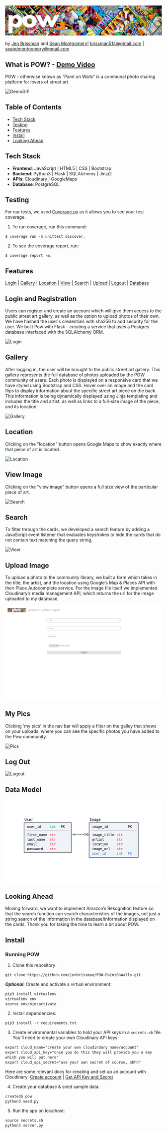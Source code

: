 ![POW](static/images/powheader.png "POW")

by [Jen Brissman](https://www.linkedin.com/in/jenbrissman/) and [Sean Montgomery](https://www.linkedin.com/in/seandmontgomery/)| [brissman514@gmail.com](mailto:brissman514@gmail.com?subject=[GitHub]%20Pow) | [seandmontgomery@gmail.com](mailto:seandmontgomery@gmail.com?subject=[GitHub]%20Pow)

## <a name="#About"></a>What is POW? - [Demo Video](https://www.youtube.com/watch?v=alTthz7xCLs)
POW - otherwise known as “Paint on Walls” is a communal photo sharing platform for lovers of street art.

![DemoGIF](static/images/gallery.GIF "DemoGIF")

Table of Contents
------
- [Tech Stack](#Tech)
- [Testing](#Testing)
- [Features](#Features)
- [Install](#Install)
- [Looking Ahead](#Future)

## <a name="#Tech"></a>Tech Stack

- **Frontend**: JavaScript | HTML5 | CSS | Bootstrap
- **Backend**: Python3 | Flask | SQLAlchemy | Jinja2
- **APIs**: Cloudinary | GoogleMaps
- **Database**: PostgreSQL

## <a name="#Testing"></a>Testing

For our tests, we used [Coverage.py](https://coverage.readthedocs.io/en/coverage-5.5/) as it allows you to see your test coverage.

1. To run coverage, run this command:
```shell
$ coverage run -m unittest discover.
```

2. To see the coverage report, run: 
```shell
$ coverage report -m.
```

## <a name="#Features"></a>Features
[Login](#Login) | [Gallery](#Gallery) | [Location](#Location) | [View](#View) | [Search](#Search) | [Upload](#Upload) | [Logout](#Logout) | [Database](#SQLDBM)

## <a name="#Login"></a>Login and Registration
Users can register and create an account which will give them access to the public street art gallery, as well as the option to upload photos of their own. We have hashed the user's credentials with sha256 to add security for the user. We built Pow with Flask - creating a service that uses a Postgres database interfaced with the SQLAlchemy ORM.

![Login](static/images/login.GIF)

## <a name="#Gallery"></a>Gallery
After logging in, the user will be brought to the public street art gallery. This gallery represents the full database of photos uploaded by the POW community of users. Each photo is displayed on a responsive card that we have styled using Bootstrap and CSS. Hover over an image and the card flips to display information about the specific street art piece on the back. This information is being dynamically displayed using Jinja templating and includes the title and artist, as well as links to a full-size image of the piece, and its location.

![Gallery](static/images/gallery.GIF)

## <a name="#Location"></a>Location
Clicking on the "location" button opens Google Maps to show exactly where that piece of art is located.

![Location](static/images/location.gif)

## <a name="#View"></a>View Image
Clicking on the "view image" button opens a full size view of the particular piece of art.

![Search](static/images/view.gif)

## <a name="#Search"></a>Search
To filter through the cards, we developed a search feature by adding a JavaScript event listener that evaluates keystrokes to hide the cards that do not contain text matching the query string.

![View](static/images/search.gif)

## <a name="#Upload"></a>Upload Image
To upload a photo to the community library, we built a form which takes in the title, the artist, and the location using Google’s Map & Places API with their Place Autocomplete service. For the image file itself we implemented Cloudinary’s media management API, which returns the url for the image uploaded to my database.

![Upload](static/images/upload.GIF)

## <a name="#Pics"></a>My Pics
Clicking 'my pics' in the nav bar will apply a filter on the galley that shows on your uploads, where you can see the specific photos you have added to the Pow community.

![Pics](static/images/mypics.gif)

## <a name="#Logout"></a>Log Out
![Logout](static/images/logout.GIF)

## <a name="#Data"></a>Data Model

![SQLDBM](static/images/SQLDBM.png)

## <a name="#Future"></a>Looking Ahead
Moving forward, we want to implement Amazon’s Rekognition feature so that the search function can search characteristics of the images, not just a string search of the information in the database/information displayed on the cards. Thank you for taking the time to learn a bit about POW.

## <a name="#Install"></a>Install

### Running POW

1. Clone this repository:
```shell
git clone https://github.com/jenbrissman/POW-PaintOnWalls.git
```

***Optional***: Create and activate a virtual environment:
```shell
pip3 install virtualenv
virtualenv env
source env/bin/activate
```

2. Install dependencies: 
```shell
pip3 install -r requirements.txt
```

3. Create environmental variables to hold your API keys in a `secrets.sh` file. You'll need to create your own Cloudinary API keys:
```
export cloud_name="create your own cloudindary name/account"
export cloud_api_key="once you do this they will provide you a key which you will put here"
export cloud_api_secret="use your own secret of course, shhh"
```
Here are some relevant docs for creating and set up an account with Cloudinary:
[Create account](https://cloudinary.com/users/register/free) | 
[Get API Key and Secret](https://cloudinary.com/documentation/how_to_integrate_cloudinary)


4. Create your database & seed sample data:
```shell
createdb pow
python3 seed.py
```

5. Run the app on localhost:
```shell
source secrets.sh
python3 server.py
```
